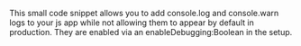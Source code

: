 This small code snippet allows you to add console.log and console.warn logs to your js app while not allowing them to appear by default in production. They are enabled via an enableDebugging:Boolean in the setup.
